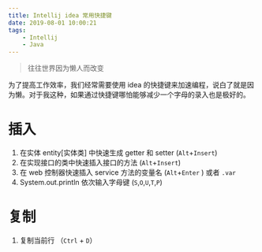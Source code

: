 ```yaml
---
title: Intellij idea 常用快捷键
date: 2019-08-01 10:00:21
tags: 
    - Intellij
    - Java
---
```


> 往往世界因为懒人而改变

为了提高工作效率，我们经常需要使用 idea 的快捷键来加速编程，说白了就是因为懒。对于我这种，如果通过快捷键哪怕能够减少一个字母的录入也是极好的。

<!-- more -->

# 插入

1. 在实体 entity[实体类] 中快速生成 getter 和 setter  (`Alt`+`Insert`)
2. 在实现接口的类中快速插入接口的方法  (`Alt`+`Insert`)
3. 在 web 控制器快速插入 service 方法的变量名 (`Alt`+`Enter` ) 或者 `.var`
4. System.out.println 依次输入字母键 (`S`,`O`,`U`,`T`,`P`)


# 复制
1. 复制当前行  （`Ctrl` + `D`）

